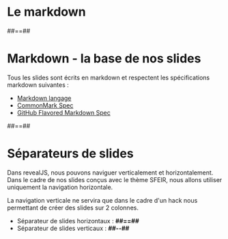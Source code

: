 <!-- .slide: class="transition bg-white" -->

# Le markdown

##==##

# Markdown - la base de nos slides

Tous les slides sont écrits en markdown et respectent les spécifications markdown suivantes :

- [Markdown langage](https://spec-md.com/)
- [CommonMark Spec](https://spec.commonmark.org/0.30/)
- [GitHub Flavored Markdown Spec](https://github.github.com/gfm/)

##==##

# Séparateurs de slides

Dans revealJS, nous pouvons naviguer verticalement et horizontalement. Dans le cadre de nos slides conçus avec le thème SFEIR, nous allons utiliser uniquement la navigation horizontale.

La navigation verticale ne servira que dans le cadre d'un hack nous permettant de créer des slides sur 2 colonnes.

- Séparateur de slides horizontaux : **\#\#==\#\#**
- Séparateur de slides verticaux : **\#\#--\#\#**

